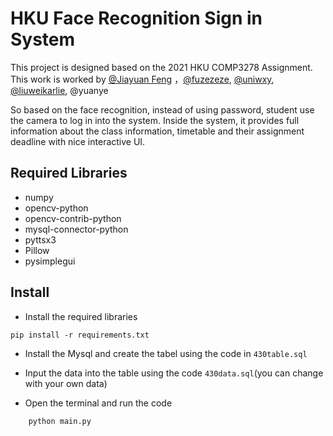 # HKU Face Recognition Sign in System

This project is designed based on the 2021 HKU COMP3278 Assignment. This work is worked by [@Jiayuan Feng](https://github.com/JiayuanFengSkyler) ，[@fuzezeze](https://github.com/fuzezeze), [@uniwxy](https://github.com/uniwxy), [@liuweikarlie](https://github.com/liuweikarlie), @yuanye

So based on the face recognition, instead of using password, student use the camera to log in into the system. Inside the system, it provides full information about the class information, timetable and their assignment deadline with nice interactive UI.

## Required Libraries
- numpy
- opencv-python
- opencv-contrib-python
- mysql-connector-python
- pyttsx3
- Pillow
- pysimplegui

## Install
- Install the required libraries
``````
pip install -r requirements.txt
``````
- Install the Mysql and create the tabel using the code in `430table.sql`

- Input the data into the table using the code `430data.sql`(you can change with your own data)

- Open the terminal and run the code
````
    python main.py
````

